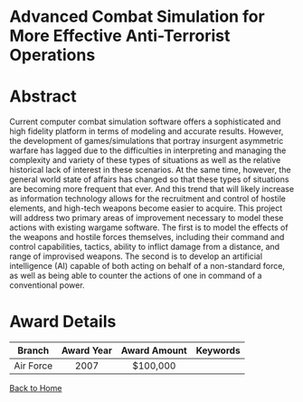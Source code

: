 
Advanced Combat Simulation for More Effective Anti-Terrorist Operations
=======================================================================

# Abstract


Current computer combat simulation software offers a sophisticated and high fidelity platform in terms of modeling and accurate results.  However, the development of games/simulations that portray insurgent asymmetric warfare has lagged due to the difficulties in interpreting and managing the complexity and variety of these types of situations as well as the relative historical lack of interest in these scenarios. At the same time, however, the general world state of affairs has changed so that these types of situations are becoming more frequent that ever.  And this trend that will likely increase as information technology allows for the recruitment and control of hostile elements, and high-tech weapons become easier to acquire.   This project will address two primary areas of improvement necessary to model these actions with existing wargame software.  The first is to model the effects of the weapons and hostile forces themselves, including their command and control capabilities, tactics, ability to inflict damage from a distance, and range of improvised weapons.  The second is to develop an artificial intelligence (AI) capable of both acting on behalf of a non-standard force, as well as being able to counter the actions of one in command of a conventional power.  

# Award Details

|Branch|Award Year|Award Amount|Keywords|
| :---: | :---: | :---: | :---: |
|Air Force|2007|$100,000||
  
  


[Back to Home](https://github.com/chrischow/dod_sbir_awards/DJ/#1313)